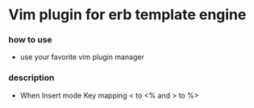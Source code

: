 # Vim plugin for erb template engine

### how to use
- use your favorite vim plugin manager

### description
- When Insert mode Key mapping < to <% and > to %>
